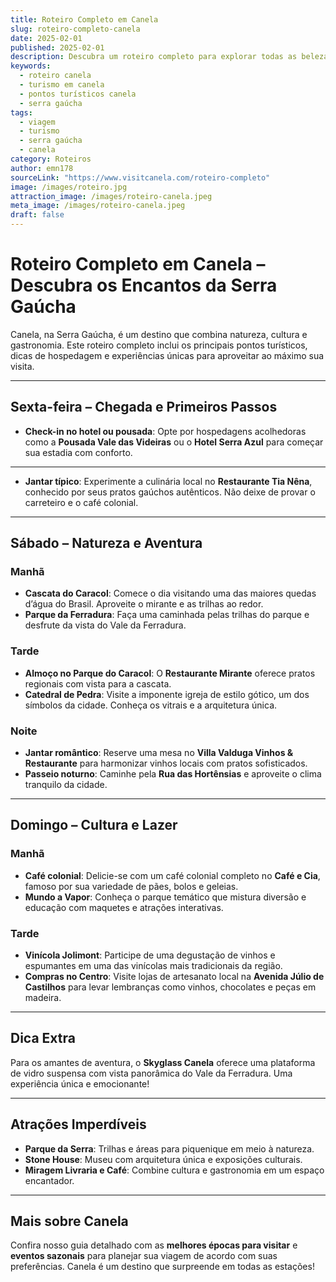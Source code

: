 ```yaml
---
title: Roteiro Completo em Canela
slug: roteiro-completo-canela
date: 2025-02-01
published: 2025-02-01
description: Descubra um roteiro completo para explorar todas as belezas e encantos de Canela, na Serra Gaúcha.
keywords:
  - roteiro canela
  - turismo em canela
  - pontos turísticos canela
  - serra gaúcha
tags:
  - viagem
  - turismo
  - serra gaúcha
  - canela
category: Roteiros
author: emn178
sourceLink: "https://www.visitcanela.com/roteiro-completo"
image: /images/roteiro.jpg
attraction_image: /images/roteiro-canela.jpeg
meta_image: /images/roteiro-canela.jpeg
draft: false
---
```


# Roteiro Completo em Canela – Descubra os Encantos da Serra Gaúcha

Canela, na Serra Gaúcha, é um destino que combina natureza, cultura e gastronomia. Este roteiro completo inclui os principais pontos turísticos, dicas de hospedagem e experiências únicas para aproveitar ao máximo sua visita.

---

## Sexta-feira – Chegada e Primeiros Passos

- **Check-in no hotel ou pousada**: Opte por hospedagens acolhedoras como a **Pousada Vale das Videiras** ou o **Hotel Serra Azul** para começar sua estadia com conforto.

---

- **Jantar típico**: Experimente a culinária local no **Restaurante Tia Nêna**, conhecido por seus pratos gaúchos autênticos. Não deixe de provar o carreteiro e o café colonial.

---

## Sábado – Natureza e Aventura

### Manhã

- **Cascata do Caracol**: Comece o dia visitando uma das maiores quedas d’água do Brasil. Aproveite o mirante e as trilhas ao redor.
- **Parque da Ferradura**: Faça uma caminhada pelas trilhas do parque e desfrute da vista do Vale da Ferradura.

### Tarde

- **Almoço no Parque do Caracol**: O **Restaurante Mirante** oferece pratos regionais com vista para a cascata.
- **Catedral de Pedra**: Visite a imponente igreja de estilo gótico, um dos símbolos da cidade. Conheça os vitrais e a arquitetura única.

### Noite

- **Jantar romântico**: Reserve uma mesa no **Villa Valduga Vinhos & Restaurante** para harmonizar vinhos locais com pratos sofisticados.
- **Passeio noturno**: Caminhe pela **Rua das Hortênsias** e aproveite o clima tranquilo da cidade.

---

## Domingo – Cultura e Lazer

### Manhã

- **Café colonial**: Delicie-se com um café colonial completo no **Café e Cia**, famoso por sua variedade de pães, bolos e geleias.
- **Mundo a Vapor**: Conheça o parque temático que mistura diversão e educação com maquetes e atrações interativas.

### Tarde

- **Vinícola Jolimont**: Participe de uma degustação de vinhos e espumantes em uma das vinícolas mais tradicionais da região.
- **Compras no Centro**: Visite lojas de artesanato local na **Avenida Júlio de Castilhos** para levar lembranças como vinhos, chocolates e peças em madeira.

---

## Dica Extra

Para os amantes de aventura, o **Skyglass Canela** oferece uma plataforma de vidro suspensa com vista panorâmica do Vale da Ferradura. Uma experiência única e emocionante!

---

## Atrações Imperdíveis

- **Parque da Serra**: Trilhas e áreas para piquenique em meio à natureza.
- **Stone House**: Museu com arquitetura única e exposições culturais.
- **Miragem Livraria e Café**: Combine cultura e gastronomia em um espaço encantador.

---

## Mais sobre Canela

Confira nosso guia detalhado com as **melhores épocas para visitar** e **eventos sazonais** para planejar sua viagem de acordo com suas preferências. Canela é um destino que surpreende em todas as estações!
